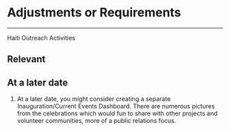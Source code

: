 # Adjustments or Requirements

---

Haiti Outreach Activities

## Relevant

## At a later date

1. At a later date, you might consider creating a separate Inauguration/Current Events Dashboard. There are numerous pictures from the celebrations which would fun to share with other projects and volunteer communities, more of a public relations focus.
